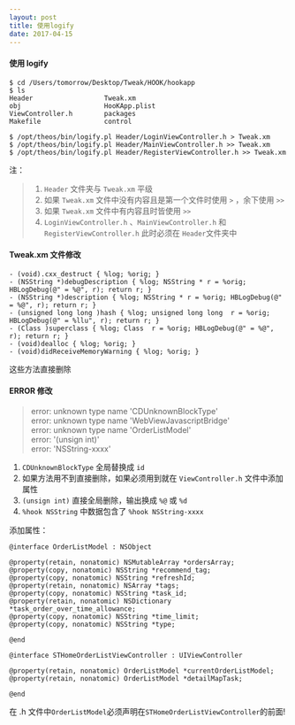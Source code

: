 ```yaml
---
layout: post
title: 使用logify
date: 2017-04-15
---
```

#### 使用 logify

```
$ cd /Users/tomorrow/Desktop/Tweak/HOOK/hookapp
$ ls
Header					Tweak.xm		  
obj          			HooKApp.plist		
ViewController.h		packages
Makefile				control

$ /opt/theos/bin/logify.pl Header/LoginViewController.h > Tweak.xm
$ /opt/theos/bin/logify.pl Header/MainViewController.h >> Tweak.xm
$ /opt/theos/bin/logify.pl Header/RegisterViewController.h >> Tweak.xm
```
注：
> 1. `Header` 文件夹与 `Tweak.xm` 平级
> 2. 如果 `Tweak.xm` 文件中没有内容且是第一个文件时使用 `>` ，余下使用 `>>`
> 3. 如果 `Tweak.xm` 文件中有内容且时皆使用 `>>`
> 4. `LoginViewController.h` 、`MainViewController.h` 和 `RegisterViewController.h` 此时必须在 `Header`文件夹中

#### Tweak.xm 文件修改

```
- (void).cxx_destruct { %log; %orig; }
- (NSString *)debugDescription { %log; NSString * r = %orig; HBLogDebug(@" = %@", r); return r; }
- (NSString *)description { %log; NSString * r = %orig; HBLogDebug(@" = %@", r); return r; }
- (unsigned long long )hash { %log; unsigned long long  r = %orig; HBLogDebug(@" = %llu", r); return r; }
- (Class )superclass { %log; Class  r = %orig; HBLogDebug(@" = %@", r); return r; }
- (void)dealloc { %log; %orig; }
- (void)didReceiveMemoryWarning { %log; %orig; }
```
这些方法直接删除  

#### ERROR 修改
> error: unknown type name 'CDUnknownBlockType'  
> error: unknown type name 'WebViewJavascriptBridge'  
> error: unknown type name 'OrderListModel'  
> error: '(unsign int)'  
> error: 'NSString-xxxx'  

1. `CDUnknownBlockType` 全局替换成 `id`
2. 如果方法用不到直接删除，如果必须用到就在 `ViewController.h` 文件中添加属性
3. `(unsign int)` 直接全局删除，输出换成 `%@` 或 `%d`
4. `%hook NSString` 中数据包含了 `%hook NSString-xxxx`

添加属性：

```
@interface OrderListModel : NSObject

@property(retain, nonatomic) NSMutableArray *ordersArray;
@property(copy, nonatomic) NSString *recommend_tag;
@property(copy, nonatomic) NSString *refreshId;
@property(retain, nonatomic) NSArray *tags;
@property(copy, nonatomic) NSString *task_id;
@property(retain, nonatomic) NSDictionary *task_order_over_time_allowance;
@property(copy, nonatomic) NSString *time_limit;
@property(copy, nonatomic) NSString *type;

@end

@interface STHomeOrderListViewController : UIViewController

@property(retain, nonatomic) OrderListModel *currentOrderListModel;
@property(retain, nonatomic) OrderListModel *detailMapTask;

@end
```
在 .h 文件中`OrderListModel`必须声明在`STHomeOrderListViewController`的前面!
